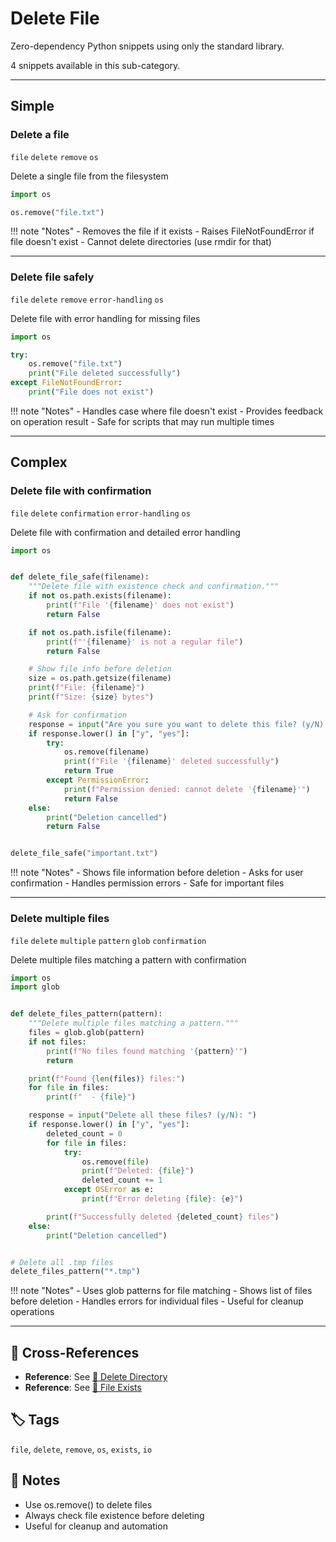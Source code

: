 # Delete File

Zero-dependency Python snippets using only the standard library.

4 snippets available in this sub-category.

---

## Simple

###  Delete a file

`file` `delete` `remove` `os`

Delete a single file from the filesystem

```python
import os

os.remove("file.txt")
```

!!! note "Notes"
    - Removes the file if it exists
    - Raises FileNotFoundError if file doesn't exist
    - Cannot delete directories (use rmdir for that)

<hr class="snippet-divider">

### Delete file safely

`file` `delete` `remove` `error-handling` `os`

Delete file with error handling for missing files

```python
import os

try:
    os.remove("file.txt")
    print("File deleted successfully")
except FileNotFoundError:
    print("File does not exist")
```

!!! note "Notes"
    - Handles case where file doesn't exist
    - Provides feedback on operation result
    - Safe for scripts that may run multiple times

<hr class="snippet-divider">

## Complex

###  Delete file with confirmation

`file` `delete` `confirmation` `error-handling` `os`

Delete file with confirmation and detailed error handling

```python
import os


def delete_file_safe(filename):
    """Delete file with existence check and confirmation."""
    if not os.path.exists(filename):
        print(f"File '{filename}' does not exist")
        return False

    if not os.path.isfile(filename):
        print(f"'{filename}' is not a regular file")
        return False

    # Show file info before deletion
    size = os.path.getsize(filename)
    print(f"File: {filename}")
    print(f"Size: {size} bytes")

    # Ask for confirmation
    response = input("Are you sure you want to delete this file? (y/N): ")
    if response.lower() in ["y", "yes"]:
        try:
            os.remove(filename)
            print(f"File '{filename}' deleted successfully")
            return True
        except PermissionError:
            print(f"Permission denied: cannot delete '{filename}'")
            return False
    else:
        print("Deletion cancelled")
        return False


delete_file_safe("important.txt")
```

!!! note "Notes"
    - Shows file information before deletion
    - Asks for user confirmation
    - Handles permission errors
    - Safe for important files

<hr class="snippet-divider">

### Delete multiple files

`file` `delete` `multiple` `pattern` `glob` `confirmation`

Delete multiple files matching a pattern with confirmation

```python
import os
import glob


def delete_files_pattern(pattern):
    """Delete multiple files matching a pattern."""
    files = glob.glob(pattern)
    if not files:
        print(f"No files found matching '{pattern}'")
        return

    print(f"Found {len(files)} files:")
    for file in files:
        print(f"  - {file}")

    response = input("Delete all these files? (y/N): ")
    if response.lower() in ["y", "yes"]:
        deleted_count = 0
        for file in files:
            try:
                os.remove(file)
                print(f"Deleted: {file}")
                deleted_count += 1
            except OSError as e:
                print(f"Error deleting {file}: {e}")

        print(f"Successfully deleted {deleted_count} files")
    else:
        print("Deletion cancelled")


# Delete all .tmp files
delete_files_pattern("*.tmp")
```

!!! note "Notes"
    - Uses glob patterns for file matching
    - Shows list of files before deletion
    - Handles errors for individual files
    - Useful for cleanup operations

<hr class="snippet-divider">

## 🔗 Cross-References

- **Reference**: See [📂 Delete Directory](./delete_directory.md)
- **Reference**: See [📂 File Exists](./file_exists.md)

## 🏷️ Tags

`file`, `delete`, `remove`, `os`, `exists`, `io`

## 📝 Notes

- Use os.remove() to delete files
- Always check file existence before deleting
- Useful for cleanup and automation
